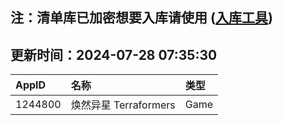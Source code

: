 ## 注：清单库已加密想要入库请使用 ([入库工具](https://github.com/BlankTMing/ManifestAutoUpdate/releases))

## 更新时间：2024-07-28 07:35:30
| AppID | 名称 | 类型  |
| :-------------------- | :----------------------------- | :----------- |
| 1244800 | 焕然异星 Terraformers| Game |

